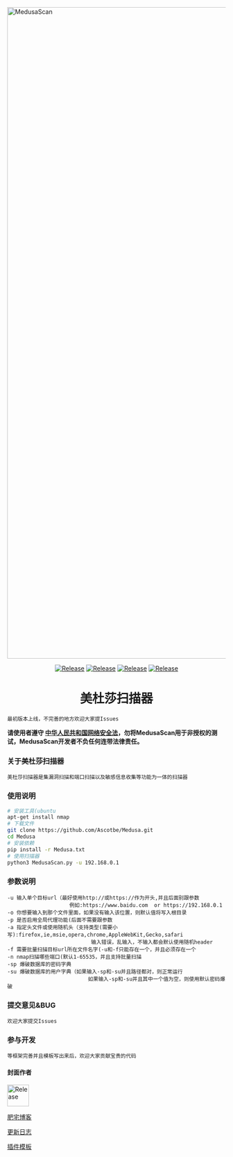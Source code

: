 <img src="https://github.com/Ascotbe/Medusa/blob/master/MedusaScan.png?raw=true" width="1500" alt="MedusaScan" /> 
 <p align="center">
    <a href="https://github.com/Ascotbe/Medusa"><img alt="Release" src="https://img.shields.io/badge/Ascotbe-Medusa%20Scan-green"></a>
    <a href="https://github.com/Ascotbe/Medusa"><img alt="Release" src="https://img.shields.io/badge/python-3.6-blueviolet"></a>
    <a href="https://github.com/Ascotbe/Medusa"><img alt="Release" src="https://img.shields.io/badge/Version-0.16-red"></a>
    <a href="https://github.com/Ascotbe/Medusa"><img alt="Release" src="https://img.shields.io/badge/LICENSE-GPL-ff69b4"></a>
 </p>

<h1 align="center" >美杜莎扫描器</h1>


    最初版本上线，不完善的地方欢迎大家提Issues

**请使用者遵守 [中华人民共和国网络安全法](http://www.cac.gov.cn/2016-11/07/c_1119867116.htm)，勿将MedusaScan用于非授权的测试，MedusaScan开发者不负任何连带法律责任。**

### 关于美杜莎扫描器
	美杜莎扫描器是集漏洞扫描和端口扫描以及敏感信息收集等功能为一体的扫描器
	
### 使用说明

```bash
# 安装工具(ubuntu
apt-get install nmap
# 下载文件
git clone https://github.com/Ascotbe/Medusa.git
cd Medusa
# 安装依赖
pip install -r Medusa.txt
# 使用扫描器
python3 MedusaScan.py -u 192.168.0.1
```
### 参数说明
    -u 输入单个目标url（最好使用http://或https://作为开头,并且后面别跟参数
                        例如:https://www.baidu.com  or https://192.168.0.1
    -o 你想要输入到那个文件里面，如果没有输入该位置，则默认值将写入根目录
    -p 是否启用全局代理功能(后面不需要跟参数
    -a 指定头文件或使用随机头（支持类型(需要小写):firefox,ie,msie,opera,chrome,AppleWebKit,Gecko,safari
                               输入错误，乱输入，不输入都会默认使用随机header
    -f 需要批量扫描目标url所在文件名字(-u和-f只能存在一个，并且必须存在一个
    -n nmap扫描哪些端口(默认1-65535，并且支持批量扫描
    -sp 爆破数据库的密码字典
    -su 爆破数据库的用户字典（如果输入-sp和-su并且路径都对，则正常运行
                              如果输入-sp和-su并且其中一个值为空，则使用默认密码爆破

							  
### 提交意见&BUG
    欢迎大家提交Issues

### 参与开发
    等框架完善并且模板写出来后，欢迎大家贡献宝贵的代码

#### 封面作者
<a href="https://github.com/czkm"><img alt="Release" src="https://avatars2.githubusercontent.com/u/36911813?s=460&v=4"  width="50"></a>

[肥宅博客](https://ascotbe.github.io)   


[更新日志](/UpDataLog/log.md)

[插件模板]()
